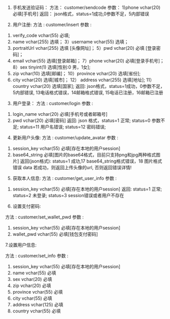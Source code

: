 ﻿1. 手机发送验证码：
方法： customer/sendcode
参数： 
1)phone vchar(20) 必填[手机号]
返回：
json格式，status=1成功,0参数不足，5内部错误

2. 用户注册:
方法 : customer/insert
参数 : 
1) verify_code vchar(55) 必填;
2) name	vchar(255) 选填；
3）username	vchar(55)	选填；
4) portraitUrl vchar(255) 选填 [头像网址]；
5）pwd vchar(20) 必填 [登录密码]；
6) email vchar(55)	选填[登录邮箱]；
7）phone vchar(20)	必填[登录手机号]；
8）sex	 tinyint(1) 选填[性别:0 男，1女];
9) zip vchar(10) 选填[邮编]；
10）province vchar(20) 选填[省份];
11) city vchar(20) 选填[城市]；
12） address vchar(255) 选填[地址];
11） country vchar(20) 选填[国家];
返回: 
json格式，status=1成功，0参数不足，5内部错误, 13电话格式错误，14邮箱格式错误, 15电话已注册，16邮箱已注册
3. 用户登录：
方法 : customer/login
参数 :
1) login_name vchar(20) 必填[手机号或者邮箱号]
2) pwd vchar(20) 必填[密码]
返回:
json 格式，status=1 正常; status=0 参数不足; status=11 用户名错误; status=12 密码错误;

4. 更新用户头像:
方法 : customer/update_avatar
参数 : 
1) session_key vchar(55) 必填[存在本地的用户session]
2) base64_string 必填[图片的base64格式，目前只支持png和jpg两种格式图片]
返回(json格式):
status=1 成功,17 base64_string格式错误，18 图片格式错误
data 若成功，则返回上传头像的url, 否则返回错误详情!

5. 获取本人信息:
方法 : customer/get_user_info
参数 : 
1) session_key vchar(55) 必填[存在本地的用户session]
返回:
status=1 正常; status=2 未登录; status=3 session错误或者用户不存在

6. 设置支付密码:

方法 : customer/set_wallet_pwd
参数 : 
1) session_key vchar(55) 必填[存在本地的用户session]
2) wallet_pwd vchar(55) 必填[钱包支付密码] 

7.设置用户信息:

方法 : customer/set_info
参数 : 
1) session_key vchar(55) 必填[存在本地的用户session]
2) name vchar(55) 必填
3) sex  vchar(20) 必填
4) zip  vchar(20) 必填
5) province vchar(55) 必填
6) city vchar(55) 必填
7) address  vchar(125)  必填
8) country  vchar(55) 必填


